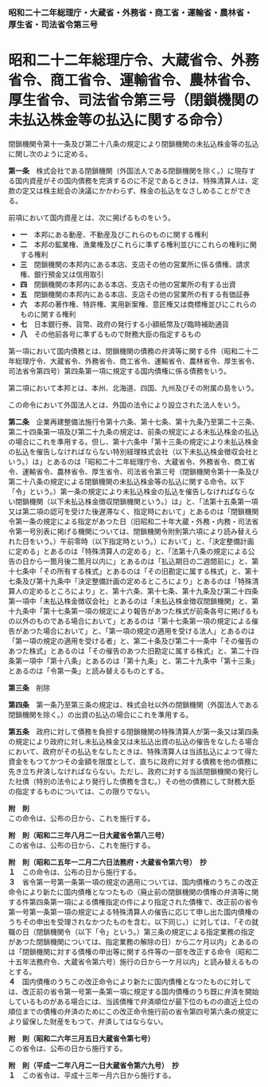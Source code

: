 ### 昭和二十二年総理庁・大蔵省・外務省・商工省・運輸省・農林省・厚生省・司法省令第三号  
# 昭和二十二年総理庁令、大蔵省令、外務省令、商工省令、運輸省令、農林省令、厚生省令、司法省令第三号（閉鎖機関の未払込株金等の払込に関する命令）  
閉鎖機関令第十一条及び第二十八条の規定により閉鎖機関の未払込株金等の払込に関し次のように定める。  
  
  
**第一条**　株式会社である閉鎖機関（外国法人である閉鎖機関を除く。）に現存する国内資産がその国内債務を完済するのに不足であるときは、特殊清算人は、定款の定又は株主総会の決議にかかわらず、株金の払込をなさしめることができる。  
  
前項において国内資産とは、次に掲げるものをいう。  
* **一**　本邦にある動産、不動産及びこれらのものに関する権利  
* **二**　本邦の鉱業権、漁業権及びこれらに準ずる権利並びにこれらの権利に関する権利  
* **三**　閉鎖機関の本邦内にある本店、支店その他の営業所に係る債権、請求権、銀行預金又は信用取引  
* **四**　閉鎖機関の本邦内にある本店、支店その他の営業所の有する出資  
* **五**　閉鎖機関の本邦内にある本店、支店その他の営業所の有する有価証券  
* **六**　本邦の著作権、特許権、実用新案権、意匠権又は商標権並びにこれらのものに関する権利  
* **七**　日本銀行券、貨幣、政府の発行する小額紙幣及び臨時補助通貨  
* **八**　その他前各号に準ずるもので財務大臣の指定するもの  
  
第一項において国内債務とは、閉鎖機関の債務の弁済等に関する件（昭和二十二年総理庁令、大蔵省令、外務省令、商工省令、運輸省令、農林省令、厚生省令、司法省令第四号）第四条第一項に規定する国内債権に係る債務をいう。  
  
第二項において本邦とは、本州、北海道、四国、九州及びその附属の島をいう。  
  
この命令において外国法人とは、外国の法令により設立された法人をいう。  
  
**第二条**　企業再建整備法施行令第十六条、第十七条、第十九条乃至第二十三条、第二十四条第一項及び第二十九条の規定は、前条の規定による未払込株金の払込の場合にこれを準用する。但し、第十六条中「第十三条の規定により未払込株金の払込を催告しなければならない特別経理株式会社（以下未払込株金徴収会社という。）は」とあるのは「昭和二十二年総理庁令、大蔵省令、外務省令、商工省令、運輸省令、農林省令、厚生省令、司法省令第三号（閉鎖機関令第十一条及び第二十八条の規定による閉鎖機関の未払込株金等の払込に関する命令。以下「令」という。）第一条の規定により未払込株金の払込を催告しなければならない閉鎖機関（以下未払込株金徴収閉鎖機関という。）は」と、「法第十五条第一項又は第二項の認可を受けた後遅滞なく、指定時において」とあるのは「閉鎖機関令第一条の規定による指定があつた日（旧昭和二十年大蔵・外務・内務・司法省令第一号別表に掲げる機関については、閉鎖機関令附則第六項により読み替えられた日をいう。）午前零時（以下指定時という。）において」と、「決定整備計画に定める」とあるのは「特殊清算人の定める」と、「法第十八条の規定による公告の日から一箇月後二箇月以内に」とあるのは「払込期日の二週間前に」と、第十七条中「その所有する株式」とあるのは「その旧勘定に属する株式」と、第十七条及び第十九条中「決定整備計画の定めるところにより」とあるのは「特殊清算人の定めるところにより」と、第十六条、第十七条、第十九条及び第二十四条第一項中「未払込株金徴収会社」とあるのは「未払込株金徴収閉鎖機関」と、第十九条中「第十七条第一項の規定により報告があつた株式が前条各号に掲げるもの以外のものである場合において」とあるのは「第十七条第一項の規定による催告があつた場合において」と、「第一項の規定の適用を受ける法人」とあるのは「第一項の規定の適用を受ける者」と、第二十条及び第二十一条中「その催告のあつた株式」とあるのは「その催告のあつた旧勘定に属する株式」と、第二十四条第一項中「第十八条」とあるのは「第十九条」と、第二十九条中「第十三条」とあるのは「令第一条」と読み替えるものとする。  
  
**第三条**　削除  
  
**第四条**　第一条乃至第三条の規定は、株式会社以外の閉鎖機関（外国法人である閉鎖機関を除く。）の出資の払込の場合にこれを準用する。  
  
**第五条**　政府に対して債務を負担する閉鎖機関の特殊清算人が第一条又は第四条の規定により政府に対し未払込株金又は未払込出資の払込の催告をなしたる場合において、政府がその払込をなしたときは、特殊清算人は当該払込によつて得た資金をもつてかつその金額を限度として、直ちに政府に対する債務を他の債務に先き立ち弁済しなければならない。ただし、政府に対する当該閉鎖機関の発行した社債（特別の法令により発行した債務を含む。）その他の債務にして財務大臣の指定するものについては、この限りでない。  
  
**附　則**  
この命令は、公布の日から、これを施行する。  
  
**附　則（昭和二三年八月二一日大蔵省令第八三号）**  
この省令は、公布の日から、これを施行する。  
  
**附　則（昭和二五年一二月二六日法務府・大蔵省令第六号）　抄**  
**１**　この命令は、公布の日から施行する。  
**３**　省令第一号第一条第一項の規定の適用については、国内債権のうちこの改正命令により新たに国内債権となつたもの（廃止前の閉鎖機関の債権の弁済等に関する件第四条第一項による債権指定の件により指定された債権で、改正前の省令第一号第一条第一項の規定による特殊清算人の催告に応じて申し出た国内債権のうちその申出を受理されなかつたものを含む。以下同じ。）に対しては、「その就職の日（閉鎖機関令（以下「令」という。）第三条の規定による指定業務の指定があつた閉鎖機関については、指定業務の解除の日）から二ケ月以内」とあるのは「閉鎖機関に対する債権の申出等に関する件等の一部を改正する命令（昭和二十五年法務府令、大蔵省令第六号）施行の日から一ケ月以内」と読み替えるものとする。  
**４**　国内債権のうちこの改正命令により新たに国内債権となつたものに対しては、改正前の省令第一号第一条第一項に規定する国内債権のうち既に弁済を開始しているものがある場合には、当該債権で弁済順位が最下位のものの直近上位の順位までの債権の弁済のためにこの改正命令施行前の省令第四号第六条の規定により留保した財産をもつて、弁済してはならない。  
  
**附　則（昭和二六年三月五日大蔵省令第七号）**  
この省令は、公布の日から施行する。  
  
**附　則（平成一二年八月二一日大蔵省令第六九号）　抄**  
**１**　この省令は、平成十三年一月六日から施行する。  
  
